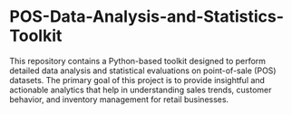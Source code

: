 # POS-Data-Analysis-and-Statistics-Toolkit
This repository contains a Python-based toolkit designed to perform detailed data analysis and statistical evaluations on point-of-sale (POS) datasets. The primary goal of this project is to provide insightful and actionable analytics that help in understanding sales trends, customer behavior, and inventory management for retail businesses.
